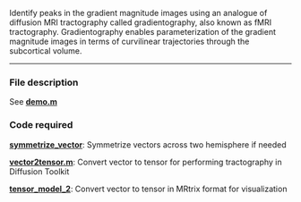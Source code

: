 Identify peaks in the gradient magnitude images using an analogue of diffusion MRI tractography called gradientography, also known as fMRI tractography. Gradientography enables parameterization of the gradient magnitude images in terms of curvilinear trajectories through the subcortical volume.
***
### File description 
See [**demo.m**](../demo.m)

### Code required
[**symmetrize_vector**](../functions/symmetrize_vector.m): Symmetrize vectors across two hemisphere if needed

[**vector2tensor.m**](../functions/vector2tensor.m): Convert vector to tensor for performing tractography in Diffusion Toolkit

[**tensor_model_2**](../functions/tensor_model_2.m): Convert vector to tensor in MRtrix format for visualization
